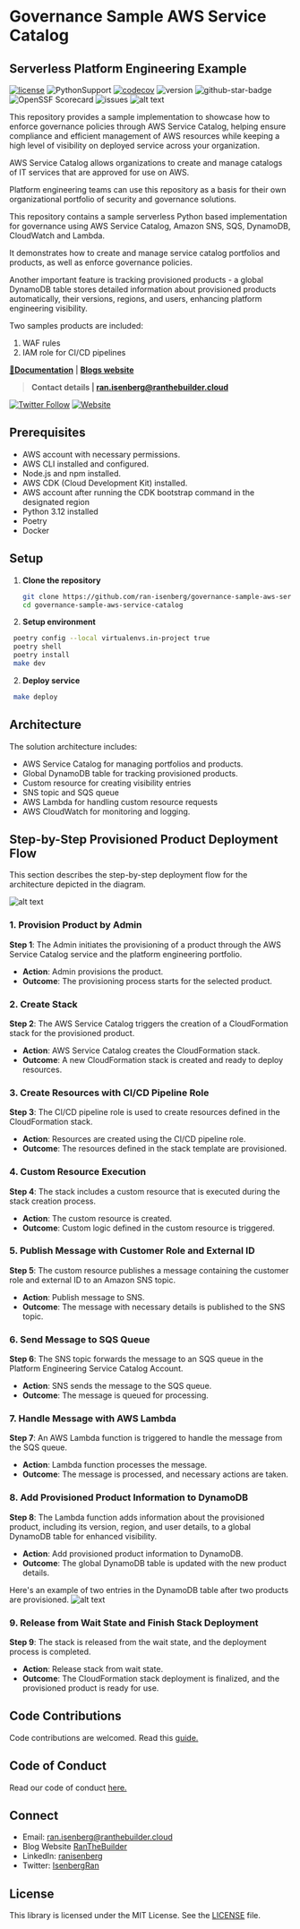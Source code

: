 
# Governance Sample AWS Service Catalog

## Serverless Platform Engineering Example

[![license](https://img.shields.io/github/license/ran-isenberg/governance-sample-aws-service-catalog)](https://github.com/ran-isenberg/governance-sample-aws-service-catalog/blob/master/LICENSE)
![PythonSupport](https://img.shields.io/static/v1?label=python&message=3.12&color=blue?style=flat-square&logo=python)
[![codecov](https://codecov.io/gh/ran-isenberg/governance-sample-aws-service-catalog/branch/main/graph/badge.svg?token=P2K7K4KICF)](https://codecov.io/gh/ran-isenberg/governance-sample-aws-service-catalog)
![version](https://img.shields.io/github/v/release/ran-isenberg/governance-sample-aws-service-catalog)
![github-star-badge](https://img.shields.io/github/stars/ran-isenberg/governance-sample-aws-service-catalog.svg?style=social)
![OpenSSF Scorecard](https://api.securityscorecards.dev/projects/github.com/ran-isenberg/governance-sample-aws-service-catalog/badge)
![issues](https://img.shields.io/github/issues/ran-isenberg/governance-sample-aws-service-catalog)
![alt text](https://github.com/ran-isenberg/governance-sample-aws-service-catalog/blob/main/docs/media/banner.png?raw=true)

This repository provides a sample implementation to showcase how to enforce governance policies through AWS Service Catalog, helping ensure compliance and efficient management of AWS resources while keeping a high level
of visibility on deployed service across your organization.

AWS Service Catalog allows organizations to create and manage catalogs of IT services that are approved for use on AWS.

Platform engineering teams can use this repository as a basis for their own organizational portfolio of security and governance solutions.

This repository contains a sample serverless Python based implementation for governance using AWS Service Catalog, Amazon SNS, SQS, DynamoDB, CloudWatch and Lambda.

It demonstrates how to create and manage service catalog portfolios and products, as well as enforce governance policies.

Another important feature is tracking provisioned products - a global DynamoDB table stores detailed information about provisioned products automatically, their versions, regions, and users, enhancing platform engineering visibility.

Two samples products are included:
1. WAF rules
2. IAM role for CI/CD pipelines


**[📜Documentation](https://ran-isenberg.github.io/governance-sample-aws-service-catalog/)** | **[Blogs website](https://www.ranthebuilder.cloud)**
> **Contact details | ran.isenberg@ranthebuilder.cloud**

[![Twitter Follow](https://img.shields.io/twitter/follow/IsenbergRan?label=Follow&style=social)](https://twitter.com/IsenbergRan)
[![Website](https://img.shields.io/badge/Website-www.ranthebuilder.cloud-blue)](https://www.ranthebuilder.cloud/)


## Prerequisites
- AWS account with necessary permissions.
- AWS CLI installed and configured.
- Node.js and npm installed.
- AWS CDK (Cloud Development Kit) installed.
- AWS account after running the CDK bootstrap command in the designated region
- Python 3.12 installed
- Poetry
- Docker

## Setup
1. **Clone the repository**
   ```sh
   git clone https://github.com/ran-isenberg/governance-sample-aws-service-catalog.git
   cd governance-sample-aws-service-catalog
   ```
2. **Setup environment**
  ```sh
   poetry config --local virtualenvs.in-project true
   poetry shell
   poetry install
   make dev
   ```
2. **Deploy service**
  ```sh
   make deploy
   ```

## Architecture
The solution architecture includes:
- AWS Service Catalog for managing portfolios and products.
- Global DynamoDB table for tracking provisioned products.
- Custom resource for creating visibility entries
- SNS topic and SQS queue
- AWS Lambda for handling custom resource requests
- AWS CloudWatch for monitoring and logging.

## Step-by-Step Provisioned Product Deployment Flow

This section describes the step-by-step deployment flow for the architecture depicted in the diagram.


![alt text](https://github.com/ran-isenberg/governance-sample-aws-service-catalog/blob/main/docs/media/design.png?raw=true)

### 1. Provision Product by Admin
**Step 1**: The Admin initiates the provisioning of a product through the AWS Service Catalog service and the platform engineering portfolio.
- **Action**: Admin provisions the product.
- **Outcome**: The provisioning process starts for the selected product.

### 2. Create Stack
**Step 2**: The AWS Service Catalog triggers the creation of a CloudFormation stack for the provisioned product.
- **Action**: AWS Service Catalog creates the CloudFormation stack.
- **Outcome**: A new CloudFormation stack is created and ready to deploy resources.

### 3. Create Resources with CI/CD Pipeline Role
**Step 3**: The CI/CD pipeline role is used to create resources defined in the CloudFormation stack.
- **Action**: Resources are created using the CI/CD pipeline role.
- **Outcome**: The resources defined in the stack template are provisioned.

### 4. Custom Resource Execution
**Step 4**: The stack includes a custom resource that is executed during the stack creation process.
- **Action**: The custom resource is created.
- **Outcome**: Custom logic defined in the custom resource is triggered.

### 5. Publish Message with Customer Role and External ID
**Step 5**: The custom resource publishes a message containing the customer role and external ID to an Amazon SNS topic.
- **Action**: Publish message to SNS.
- **Outcome**: The message with necessary details is published to the SNS topic.

### 6. Send Message to SQS Queue
**Step 6**: The SNS topic forwards the message to an SQS queue in the Platform Engineering Service Catalog Account.
- **Action**: SNS sends the message to the SQS queue.
- **Outcome**: The message is queued for processing.

### 7. Handle Message with AWS Lambda
**Step 7**: An AWS Lambda function is triggered to handle the message from the SQS queue.
- **Action**: Lambda function processes the message.
- **Outcome**: The message is processed, and necessary actions are taken.

### 8. Add Provisioned Product Information to DynamoDB
**Step 8**: The Lambda function adds information about the provisioned product, including its version, region, and user details, to a global DynamoDB table for enhanced visibility.
- **Action**: Add provisioned product information to DynamoDB.
- **Outcome**: The global DynamoDB table is updated with the new product details.

Here's an example of two entries in the DynamoDB table after two products are provisioned.
![alt text](https://github.com/ran-isenberg/governance-sample-aws-service-catalog/blob/main/docs/media/table.png?raw=true)

### 9. Release from Wait State and Finish Stack Deployment
**Step 9**: The stack is released from the wait state, and the deployment process is completed.
- **Action**: Release stack from wait state.
- **Outcome**: The CloudFormation stack deployment is finalized, and the provisioned product is ready for use.


## Code Contributions
Code contributions are welcomed. Read this [guide.](https://github.com/ran-isenberg/governance-sample-aws-service-catalog/blob/main/CONTRIBUTING.md)

## Code of Conduct
Read our code of conduct [here.](https://github.com/ran-isenberg/governance-sample-aws-service-catalog/blob/main/CODE_OF_CONDUCT.md)

## Connect
* Email: [ran.isenberg@ranthebuilder.cloud](mailto:ran.isenberg@ranthebuilder.cloud)
* Blog Website [RanTheBuilder](https://www.ranthebuilder.cloud)
* LinkedIn: [ranisenberg](https://www.linkedin.com/in/ranisenberg/)
* Twitter: [IsenbergRan](https://twitter.com/IsenbergRan)


## License
This library is licensed under the MIT License. See the [LICENSE](https://github.com/ran-isenberg/governance-sample-aws-service-catalog/blob/main/LICENSE) file.
